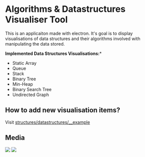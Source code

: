 # Algorithms &amp; Datastructures Visualiser Tool
This is an applicaiton made with electron. It's goal is to display visualisations of data structures and their algorithms involved with manipulating the data stored.

**Implemented Data Structures Visualisations:***
- Static Array
- Queue
- Stack
- Binary Tree
- Min-Heap
- Binary Search Tree
- Undirected Graph

## How to add new visualisation items?
Visit [structures/datastructures/__example](structures/datastructures/__example)

## Media
![](https://media.giphy.com/media/4PUgT8uWuGTfCftrW6/giphy.gif)
![](https://media.giphy.com/media/622L7ZPgnVX2ENDHLL/giphy.gif)
